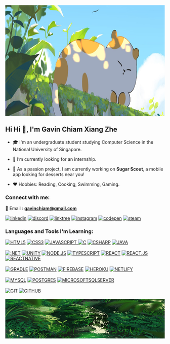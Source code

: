 <img src="https://github.com/Gavino3o/Gavino3o/blob/main/cute_cat.jpg" alt="head banner" width="1200" height="350" align="center">

## Hi Hi 👋, I'm Gavin Chiam Xiang Zhe

- 🎓 I'm an undergraduate student studying Computer Science in the National University of Singapore.

- 🔭 I’m currently looking for an internship.

- 🌱 As a passion project, I am currently working on **Sugar Scout**, a mobile app looking for desserts near you!

- ❤️ Hobbies: Reading, Cooking, Swimming, Gaming.

<h3 align="left">Connect with me:</h3>

📧 Email : **gavinchiam@gmail.com**
<div>
    <a href="https://www.linkedin.com/in/gavin-chiam-xiang-zhe/" target="_blank"><img src="https://img.shields.io/static/v1?label=&message=Linkedin&color=0A66C2&style=for-the-badge&logo=linkedin&logoColor=whitesmoke" alt="linkedin"></a>
    <a href="https://discord.com/users/nivago3o" target="_blank"><img src="https://img.shields.io/badge/Discord-%235865F2.svg?style=for-the-badge&logo=discord&logoColor=white" alt="discord"></a>
    <a href="https://linktr.ee/gavino3o" target="_blank"><img src="https://img.shields.io/badge/linktree-1de9b6?style=for-the-badge&logo=linktree&logoColor=white" alt="linktree"></a>
    <a href="https://www.instagram.com/gavinchiam/" target="_blank"><img src="https://img.shields.io/static/v1?label=&message=Instagram&color=lightpink&style=for-the-badge&logo=instagram&logoColor=black" alt="instagram"></a>
    <a href="https://codepen.io/Gavino3o" target="_blank"><img src="https://img.shields.io/static/v1?label=&message=Codepen&color=%23000000&style=for-the-badge&logo=codepen&logoColor=whitesmoke" alt="codepen"></a>
    <a href="https://steamcommunity.com/id/hyperphoenixart/" target="_blank"><img src="https://img.shields.io/badge/steam-%23000000.svg?style=for-the-badge&logo=steam&logoColor=white" alt="steam"></a>
</div>

<h3 align="left">Languages and Tools I'm Learning:</h3>
<div>
    <a href="https://"><img src="https://img.shields.io/static/v1?label=&message=HTML5&color=%23E34F26&style=for-the-badge&logo=html5&logoColor=whitesmoke" alt="HTML5"></a>
    <a href="https://"><img src="https://img.shields.io/static/v1?label=&message=CSS3&color=%231572B6&style=for-the-badge&logo=css3&logoColor=whitesmoke" alt="CSS3"></a>
    <a href="https://"><img src="https://img.shields.io/static/v1?label=&message=Javascript&color=%23F7DF1E&style=for-the-badge&logo=javascript&logoColor=grey" alt="JAVASCRIPT"> </a>
    <a href="https://"><img src="https://img.shields.io/badge/c%23-%23239120.svg?style=for-the-badge&logo=csharp&logoColor=white" alt="C"></a>
    <a href="https://"><img src="https://img.shields.io/badge/c-%2300599C.svg?style=for-the-badge&logo=c&logoColor=white" alt="CSHARP"></a>
    <a href="https://"><img src="https://img.shields.io/badge/java-%23ED8B00.svg?style=for-the-badge&logo=openjdk&logoColor=white" alt="JAVA"></a>
<br><br>
    <a href="https://"><img src="https://img.shields.io/badge/.NET-5C2D91?style=for-the-badge&logo=.net&logoColor=white" alt=".NET"></a>
    <a href="https://"><img src="https://img.shields.io/badge/unity-%23000000.svg?style=for-the-badge&logo=unity&logoColor=white" alt="UNITY"></a>
    <a href="https://"><img src="https://img.shields.io/badge/node.js-6DA55F?style=for-the-badge&logo=node.js&logoColor=white" alt="NODE.JS"></a>
    <a href="https://"><img src="https://img.shields.io/static/v1?label=&message=Typescript&color=%233178C6&style=for-the-badge&logo=typescript&logoColor=03256C" alt="TYPESCRIPT"></a>
    <a href="https://"><img src="https://img.shields.io/badge/react-%2320232a.svg?style=for-the-badge&logo=react&logoColor=%2361DAFB" alt="REACT"></a>
    <a href="https://"><img src="https://img.shields.io/static/v1?label=&message=REACT.JS&color=%2361DAFB&style=for-the-badge&logo=react&logoColor=grey" alt="REACT.JS"></a>
    <a href="https://"><img src="https://img.shields.io/badge/react_native-%2320232a.svg?style=for-the-badge&logo=react&logoColor=%2361DAFB" alt="REACTNATIVE"></a>
<br><br>
    <a href="https://"><img src="https://img.shields.io/badge/Gradle-02303A.svg?style=for-the-badge&logo=Gradle&logoColor=white" alt="GRADLE"></a>
    <a href="https://"><img src="https://img.shields.io/badge/Postman-FF6C37?style=for-the-badge&logo=postman&logoColor=white" alt="POSTMAN"></a>
    <a href="https://"><img src="https://img.shields.io/badge/firebase-%23039BE5.svg?style=for-the-badge&logo=firebase" alt="FIREBASE"></a>
    <a href="https://"><img src="https://img.shields.io/badge/heroku-%23430098.svg?style=for-the-badge&logo=heroku&logoColor=white" alt="HEROKU"></a>
    <a href="https://"><img src="https://img.shields.io/badge/netlify-%23000000.svg?style=for-the-badge&logo=netlify&logoColor=#00C7B7" alt="NETLIFY"></a>
<br><br>
    <a href="https://"><img src="https://img.shields.io/badge/mysql-%2300f.svg?style=for-the-badge&logo=mysql&logoColor=white" alt="MYSQL"></a>
    <a href="https://"><img src="https://img.shields.io/badge/postgres-%23316192.svg?style=for-the-badge&logo=postgresql&logoColor=white" alt="POSTGRES"></a>
    <a href="https://"><img src="https://img.shields.io/badge/Microsoft%20SQL%20Server-CC2927?style=for-the-badge&logo=microsoft%20sql%20server&logoColor=white" alt="MICROSOFTSQLSERVER"></a>
<br><br>
    <a href="https://"><img src="https://img.shields.io/static/v1?label=&message=GIT&color=%23F05032&style=for-the-badge&logo=git&logoColor=whitesmoke" alt="GIT"></a>
    <a href="https://"><img src="https://img.shields.io/static/v1?label=&message=GITHUB&color=%23181717&style=for-the-badge&logo=github&logoColor=whitesmoke" alt="GITHUB"></a>
<br><br>
</div>

<img align="center" alt="footer" width="1200" height="125" src="https://github.com/Gavino3o/Gavino3o/blob/main/nature_background.gif">
